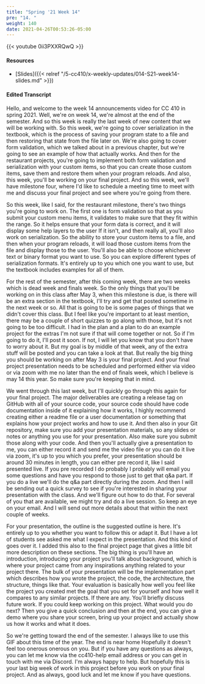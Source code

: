 ```yaml
---
title: "Spring '21 Week 14"
pre: "14. "
weight: 140
date: 2021-04-26T00:53:26-05:00
---
```


{{< youtube 0ii3PXXRQwQ >}}

#### Resources

* [Slides]({{< relref "/5-cc410/x-weekly-updates/014-S21-week14-slides.md" >}})

#### Edited Transcript

Hello, and welcome to the week 14 announcements video for CC 410 in spring 2021. Well, we're on week 14, we're almost at the end of the semester. And so this week is really the last week of new content that we will be working with. So this week, we're going to cover serialization in the textbook, which is the process of saving your program state to a file and then restoring that state from the file later on. We're also going to cover form validation, which we talked about in a previous chapter, but we're going to see an example of how that actually works. And then for the restaurant projects, you're going to implement both form validation and serialization with your custom items, so that you can create those custom items, save them and restore them when your program reloads. And also, this week, you'll be working on your final project. And so this week, we'll have milestone four, where I'd like to schedule a meeting time to meet with me and discuss your final project and see where you're going from there. 

So this week, like I said, for the restaurant milestone, there's two things you're going to work on. The first one is form validation so that as you submit your custom menu items, it validates to make sure that they fit within the range. So it helps ensure that your form data is correct, and it will display some help layers to the user If it isn't, and then really all, you'll also work on serialization. So the ability to store your custom items to a file, and then when your program reloads, it will load those custom items from the file and display those to the user. You'll also be able to choose whichever text or binary format you want to use. So you can explore different types of serialization formats. It's entirely up to you which one you want to use, but the textbook includes examples for all of them. 

For the rest of the semester, after this coming week, there are two weeks which is dead week and finals week. So the only things that you'll be working on in this class after May 3, when this milestone is due, is there will be an extra section in the textbook, I'll try and get that posted sometime in the next week or so. All that is going to be is some pages of things that we didn't cover this class. But I feel like you're important to at least mention, there may be a couple of short quizzes to go along with those, but it's not going to be too difficult. I had in the plan and a plan to do an example project for the extras I'm not sure if that will come together or not. So if I'm going to do it, I'll post it soon. If not, I will let you know that you don't have to worry about it. But my goal is by middle of that week, any of the extra stuff will be posted and you can take a look at that. But really the big thing you should be working on after May 3 is your final project. And your final project presentation needs to be scheduled and performed either via video or via zoom with me no later than the end of finals week, which I believe is may 14 this year. So make sure you're keeping that in mind. 

We went through this last week, but I'll quickly go through this again for your final project. The major deliverables are creating a release tag on GitHub with all of your source code, your source code should have code documentation inside of it explaining how it works, I highly recommend creating either a readme file or a user documentation or something that explains how your project works and how to use it. And then also in your Git repository, make sure you add your presentation materials, so any slides or notes or anything you use for your presentation. Also make sure you submit those along with your code. And then you'll actually give a presentation to me, you can either record it and send me the video file or you can do it live via zoom, it's up to you which you prefer, your presentation should be around 30 minutes in length, you can either pre record it, like I said presented live. If you pre recorded I do probably I probably will email you some questions and have you respond to those just to get that q&a part. If you do a live we'll do the q&a part directly during the zoom. And then I will be sending out a quick survey to see if you're interested in sharing your presentation with the class. And we'll figure out how to do that. For several of you that are available, we might try and do a live session. So keep an eye on your email. And I will send out more details about that within the next couple of weeks. 

For your presentation, the outline is the suggested outline is here. It's entirely up to you whether you want to follow this or adapt it. But I have a lot of students see asked me what I expect in the presentation. And this kind of goes over it. I added this also to the final project page that gives a little bit more description on these sections. The big thing is you'll have an introduction, introducing your project you'll talk about background, which is where your project came from any inspirations anything related to your project there. The bulk of your presentation will be the implementation part which describes how you wrote the project, the code, the architecture, the structure, things like that. Your evaluation is basically how well you feel like the project you created met the goal that you set for yourself and how well it compares to any similar projects. If there are any. You'll briefly discuss future work. If you could keep working on this project. What would you do next? Then you give a quick conclusion and then at the end, you can give a demo where you share your screen, bring up your project and actually show us how it works and what it does. 

So we're getting toward the end of the semester. I always like to use this GIF about this time of the year. The end is near home Hopefully it doesn't feel too onerous onerous on you. But if you have any questions as always, you can let me know via the cc410-help email address or you can get in touch with me via Discord. I'm always happy to help. But hopefully this is your last big week of work in this project before you work on your final project. And as always, good luck and let me know if you have questions. 

